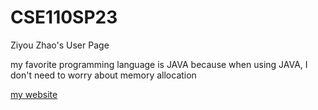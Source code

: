 # CSE110SP23

Ziyou Zhao's User Page

my favorite programming language is JAVA because when using JAVA, I don't need to worry about memory allocation


[my website](https://jameszzyyyyy.github.io/CSE110SP23/)

